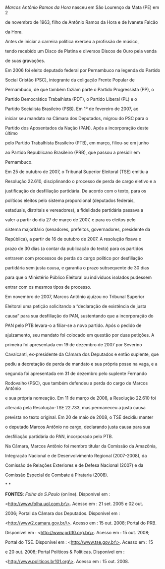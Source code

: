 

 



*Marcos Antônio Ramos da Hora* nasceu em São Lourenço da Mata (PE) em 2

de novembro de 1963, filho de Antônio Ramos da Hora e de Ivanete Falcão

da Hora.



Antes de iniciar a carreira política exerceu a profissão de músico,

tendo recebido um Disco de Platina e diversos Discos de Ouro pela venda

de suas gravações.



Em 2006 foi eleito deputado federal por Pernambuco na legenda do Partido

Social Cristão (PSC), integrante da coligação Frente Popular de

Pernambuco, de que também faziam parte o Partido Progressista (PP), o

Partido Democrático Trabalhista (PDT), o Partido Liberal (PL) e o

Partido Socialista Brasileiro (PSB). Em 1º de fevereiro de 2007, ao

iniciar seu mandato na Câmara dos Deputados, migrou do PSC para o

Partido dos Aposentados da Nação (PAN). Após a incorporação deste último

pelo Partido Trabalhista Brasileiro (PTB), em março, filiou-se em junho

ao Partido Republicano Brasileiro (PRB), que passou a presidir em

Pernambuco.



Em 25 de outubro de 2007, o Tribunal Superior Eleitoral (TSE) emitiu a

Resolução 22.610, disciplinando o processo de perda de cargo eletivo e a

justificação de desfiliação partidária. De acordo com o texto, para os

políticos eleitos pelo sistema proporcional (deputados federais,

estaduais, distritais e vereadores), a fidelidade partidária passava a

valer a partir do dia 27 de março de 2007, e para os eleitos pelo

sistema majoritário (senadores, prefeitos, governadores, presidente da

República), a partir de 16 de outubro de 2007. A resolução fixava o

prazo de 30 dias (a contar da publicação do texto) para os partidos

entrarem com processos de perda do cargo político por desfiliação

partidária sem justa causa, e garantia o prazo subsequente de 30 dias

para que o Ministério Público Eleitoral ou indivíduos isolados pudessem

entrar com os mesmos tipos de processo.



Em novembro de 2007, Marcos Antônio ajuizou no Tribunal Superior

Eleitoral uma petição solicitando a “declaração de existência de justa

causa” para sua desfiliação do PAN, sustentando que a incorporação do

PAN pelo PTB levara-o a filiar-se a novo partido. Após o pedido de

ajuizamento, seu mandato foi colocado em questão por duas petições. A

primeira foi apresentada em 19 de dezembro de 2007 por Severino

Cavalcanti, ex-presidente da Câmara dos Deputados e então suplente, que

pediu a decretação de perda de mandato e sua própria posse na vaga, e a

segunda foi apresentada em 31 de dezembro pelo suplente Fernando

Rodovalho (PSC), que também defendeu a perda do cargo de Marcos Antônio

e sua própria nomeação. Em 11 de março de 2008, a Resolução 22.610 foi

alterada pela Resolução-TSE 22.733, mas permaneceu a justa causa

prevista no texto original. Em 20 de maio de 2008, o TSE decidiu manter

o deputado Marcos Antônio no cargo, declarando justa causa para sua

desfiliação partidária do PAN, incorporado pelo PTB.



Na Câmara, Marcos Antônio foi membro titular da Comissão da Amazônia,

Integração Nacional e de Desenvolvimento Regional (2007-2008), da

Comissão de Relações Exteriores e de Defesa Nacional (2007) e da

Comissão Especial de Combate à Pirataria (2008).



* *



**FONTES**: *Folha de S.Paulo* (online). Disponível em :

\<http://www.folha.uol.com.br\>. Acesso em : 21 set. 2005 e 02 out.

2006; Portal da Câmara dos Deputados. Disponível em :

\<http://www2.camara.gov.br/\>. Acesso em : 15 out. 2008; Portal do PRB.

Disponível em : \<http://www.prb10.org.br\>. Acesso em : 15 out. 2008;

Portal do TSE. Disponível em : \<http://www.tse.gov.br\>. Acesso em : 15

e 20 out. 2008; Portal Políticos & Políticas. Disponível em :

\<http://www.politicos.br101.org\>. Acesso em : 15 out. 2008.



 

